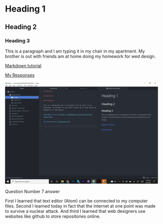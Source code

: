 # Heading 1

## Heading 2

### Heading 3

This is a paragraph and I am typing it in my chair in my apartment. My brother is out with friends am at home doing my homework for wed design.

[Markdown tutorial](https://commonmark.org/help/tutorial/index.html)

[My Responses](./responses.txt)

![Screenshot](./images/screenshot.png)

Question Number 7 answer

First I learned that text editor (Atom) can be connected to my computer files. Second I learned today in fact that the internet at one point was made to survive a nuclear attack. And third I learned that web designers use websites like github to store repositories online.
